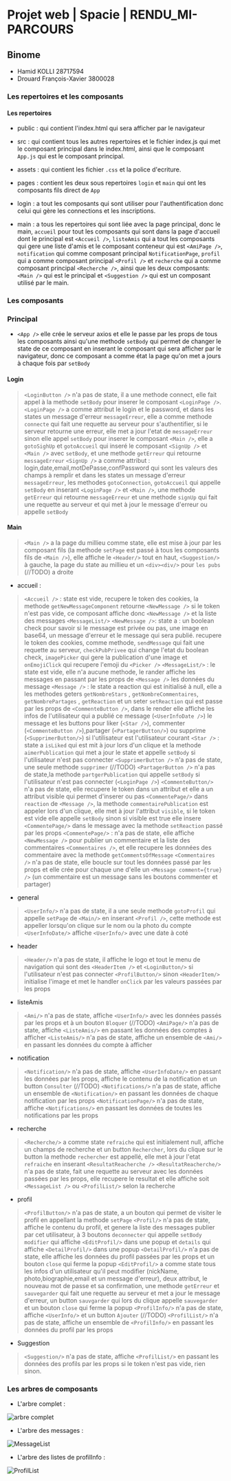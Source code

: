 # Projet web | Spacie | RENDU_MI-PARCOURS

## Binome

- Hamid KOLLI 28717594
- Drouard François-Xavier 3800028

### Les repertoires et les composants

#### Les repertoires

- public : qui contient l'index.html qui sera afficher par le navigateur

- src : qui contient tous les autres repertoires et le fichier index.js qui met le composant principal dans le index.html, ainsi que le composant `App.js` qui est le composant principal.

- assets : qui contient les fichier `.css` et la police d'ecriture.

- pages : contient les deux sous repertoires `login` et `main` qui ont les composants fils direct de `App`

- login : a tout les composants qui sont utiliser pour l'authentification donc celui qui gère les connections et les inscriptions.

- main : a tous les repertoires qui sont liée avec la page principal, donc le main, `accueil` pour tout les composants qui sont dans la page d'accueil dont le principal est `<Accueil />`, `listeAmis` qui a tout les composants qui gere une liste d'amis et le composant conteneur qui est `<AmiPage />`, `notification` qui  comme composant principal `NotificationPage`, `profil` qui a comme composant principal `<Profil />` et `recherche` qui a comme composant principal `<Recherche />`, ainsi que les deux composants: `<Main />` qui est le principal et `<Suggestion />` qui est un composant utilisé par le main.

### Les composants

### Principal

- `<App />` elle crée le serveur axios et elle le passe par les props de tous les composants ainsi qu'une methode `setBody` qui permet de changer le state de ce composant en inserant le composant qui sera afficher par le navigateur, donc ce composant a comme état la page qu'on met a jours à chaque fois par `setBody`

#### Login

> `<LoginButton />` n'a pas de state, il a une methode connect, elle fait appel à la methode `setBody` pour inserer le composant `<LoginPage />`.
> `<LoginPage />` a comme attribut le login et le password, et dans les states un message d'erreur `messageErreur`, elle a comme methode `connecte` qui fait une requette au serveur pour s'authentifier, si le serveur retourne une erreur, elle met a jour l'etat de `messageErreur` sinon elle appel `setBody` pour inserer le composant `<Main />`, elle a `gotoSighUp` et `gotoAccueil` qui inseré le composant `<SignUp />` et `<Main />` avec `setBody`, et une methode `getErreur` qui retourne `messageErreur`
> `<SignUp />` a comme attribut : login,date,email,motDePasse,confPassword qui sont les valeurs des champs à remplir et dans les states un message d'erreur `messageErreur`, les methodes `gotoConnection`, `gotoAccueil` qui appelle `setBody` en inserant `<LoginPage />` et `<Main />`,  une methode `getErreur` qui retourne `messageErreur` et une methode `signUp` qui fait une requette au serveur et qui met à jour le message d'erreur ou appelle `setBody`
  
#### Main

> `<Main />` a la page du millieu comme state, elle est mise à jour par les composant fils (la methode `setPage` est passé à tous les composants fils de `<Main />`), elle affiche le `<Header/>` tout en haut, `<Suggestion/>` à gauche, la page du state au millieu et un `<div><div/>` pour `les pubs` (//TODO) a droite

- accueil :

> `<Accueil />` : state est vide, recupere le token des cookies, la methode `getNewMessageComponent` retourne `<NewMessage />` si le token n'est pas vide, ce composant affiche donc `<NewMessage />` et la liste des messages `<MessageList/>`
> `<NewMessage />`: state a : un boolean check pour savoir si le message est privée ou pas, une image en base64, un message d'erreur et le message qui sera publié.  recupere le token des cookies, comme methode, `sendMessage` qui fait une requette au serveur, `checkPubPrivee` qui change l'etat du boolean check, `imagePicker` qui gere la publication d'une image et `onEmojiClick` qui recupere l'emoji du `<Picker />`
> `<MessageList/>` : le state est vide, elle n'a aucune methode, le rander affiche les messages en passant par les props de `<Message />` les données du message
> `<Message />` : le state a reaction qui est initialisé à null, elle a les methodes geters `getNombreStars` , `getNombreCommentaires`, `getNombrePartages` , `getReaction` et un seter `setReaction` qui est passe par les props de `<CommenteButton />`, dans le render elle affiche les infos de l'utilisateur qui a publié ce message (`<UserInfoDate />`) le message et les buttons pour liker (`<Star />`), commenter (`<CommenteButton />`),partager (`<PartagerButton/>`) ou  supprime (`<SupprimerButton/>`) si l'utilisateur est l'utilisateur courant
> `<Star />` : state a `isLiked` qui est mit à jour lors d'un clique et la methode `aimerPublication` qui met a jour le state et appelle `setBody` si l'utilisateur n'est pas connecter
> `<SupprimerButton />` n'a pas de state, une seule methode `supprimer` (//TODO)
> `<PartagerButton />` n'a pas de state,la methode `partgerPublication` qui  appelle `setBody` si l'utilisateur n'est pas connecter (`<LoginPage />`)
> `<CommenteButton/>` n'a pas de state, elle recupere le token dans un attribut et elle a un attribut visible qui permet d'inserer ou pas `<CommentePage/>` dans `reaction` de `<Message />`, la methode `commentairePublication` est appeler lors d'un clique, elle met à jour l'attribut `visible`, si le token est vide elle appelle `setBody` sinon si visible est true elle insere `<CommentePage/>` dans le message avec la methode `setReaction` passé par les props
> `<CommentePage/>` : n'a pas de state, elle affiche `<NewMessage />` pour publier un commentaire et la liste des commentaires `<Commentaires />`, et elle recupere les données des commentaire avec la methode `getCommentsOfMessage`
> `<Commentaires />` n'a pas de state, elle boucle sur tout les données passé par les props et elle crée pour chaque une d'elle un `<Message comment={true} />` (un commentaire est un message sans les boutons commenter et partager)

- general

> `<UserInfo/>` n'a pas de state, il a une seule methode `gotoProfil` qui appelle `setPage` de `<Main/>` en inserant `<Profil />`, cette methode est appeller lorsqu'on clique sur le nom ou la photo du compte
> `<UserInfoDate/>` affiche `<UserInfo/>` avec une date à coté

- header

> `<Header/>` n'a pas de state, il affiche le logo et tout le menu de navigation qui sont des `<HeaderItem />` et `<LoginButton/>` si l'utilisateur n'est pas connecter `<ProfilButton/>` sinon
> `<HeaderItem/>` initialise l'image et met le handler `onClick` par les valeurs passées par les props

- listeAmis

> `<Ami/>` n'a pas de state, affiche `<UserInfo/>` avec les données passés par les props et à un bouton `Bloquer` (//TODO)
> `<AmiPage/>` n'a pas de state, affiche `<ListeAmis/>` en passant les données des comptes à afficher
> `<ListeAmis/>` n'a pas de state, affiche un ensemble de `<Ami/>` en passant les données du compte à afficher

- notification

> `<Notification/>` n'a pas de state, affiche `<UserInfoDate/>` en passant les données par les props, affiche le contenu de la notification et un button `Consulter` (//TODO)
> `<Notifications/>` n'a pas de state, affiche un ensemble de `<Notification/>` en passant les données de chaque notification par les props
> `<NotificationPage/>` n'a pas de state, affiche `<Notifications/>` en passant les données de toutes les notifications par les props

- recherche
  
> `<Recherche/>` a comme state `refraiche` qui est initialement null, affiche un champs de recherche et un button `Rechercher`, lors du clique sur le button la methode `rechercher` est appellé, elle met à jour l'etat `refraiche` en inserant `<ResultatReacherche />`
> `<ResultatReacherche/>` n'a pas de state, fait une requette au serveur avec les données passées par les props, elle recupere le resultat et elle affiche soit `<MessageList />` ou `<ProfilList/>` selon la recherche

- profil
  
>`<ProfilButton/>` n'a pas de state, a un bouton qui permet de visiter le profil en appellant la methode `setPage`
> `<Profil/>` n'a pas de state, affiche le contenu du profil, et genere la liste des messages publier par cet utilisateur, à 3 boutons `deconnecter` qui appelle `setBody`
`modifier` qui affiche `<EditProfil/>` dans une popup et `details` qui affiche `<DetailProfil/>`  dans une popup
> `<DetailProfil/>` n'a pas de state, elle affiche les données du profil passées par les props et un bouton `close` qui ferme la popup
> `<EditProfil/>` a comme state tous les infos d'un utilisateur qu'il peut modifier (nickName, photo,biographie,email et un message d'erreur), deux attribut, le nouveau mot de passe et sa confirmation, une methode `getErreur` et `sauvegarder` qui fait une requette au serveur et met a jour le message d'erreur, un button `sauvgarder` qui lors du clique appelle `sauvegarder` et un bouton `close` qui ferme la popup
> `<ProfilInfo/>` n'a pas de state, affiche `<UserInfo/>` et un button `Ajouter` (//TODO)
> `<ProfilList/>` n'a pas de state, affiche un ensemble de `<ProfilInfo/>` en passant les données du profil par les props

- Suggestion
  
> `<Suggestion/>` n'a pas de state, affiche `<ProfilList/>` en passant les données des profils par les props si le token n'est pas vide, rien sinon.

### Les arbres de composants

- L'arbre complet :
  
![arbre complet](./arbreComplet.png)

- L'arbre des messages :
  
![ MessageList ](./messageList.png)

- L'arbre des listes de profilInfo :
  
![ ProfilList ](./profilList.png)
